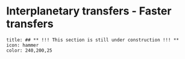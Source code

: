 # Interplanetary transfers - Faster transfers

```ad-note
title: ## ** !!! This section is still under construction !!! **
icon: hammer
color: 240,200,25
```

<!-- Wakker section 18.6 -->